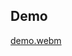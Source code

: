 ## Demo 

[demo.webm](https://github.com/user-attachments/assets/30bf122c-2254-4bb3-aaed-bb9be7731464)
